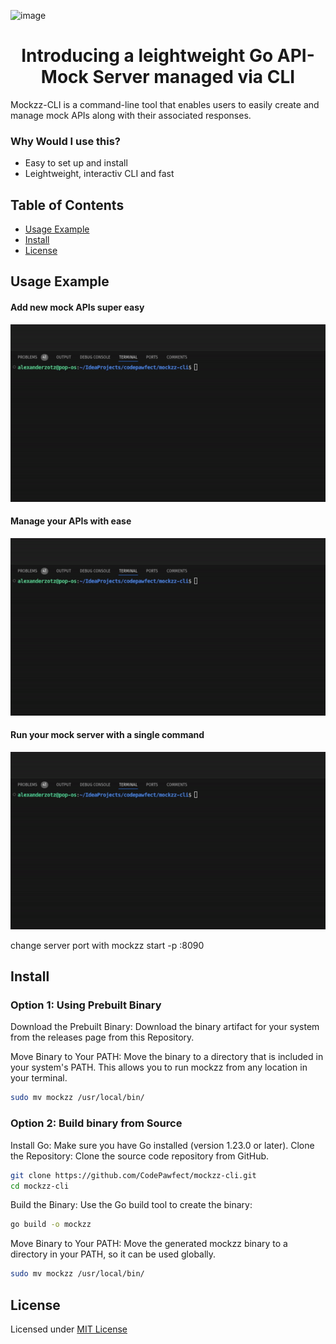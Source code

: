 ![image](https://github.com/user-attachments/assets/c84245e5-5f65-4f7a-8903-b56273867362)

<div style="text-align: center;">
  <h1>
    Introducing a leightweight Go API-Mock Server managed via CLI
  </h1>
</div>

Mockzz-CLI is a command-line tool that enables users to easily create and manage mock APIs along with their associated responses.

### Why Would I use this?

- Easy to set up and install
- Leightweight, interactiv CLI and fast

## Table of Contents

- [Usage Example](#usage-example)
- [Install](#install)
- [License](#license)

## Usage Example
#### Add new mock APIs super easy
![image](./public/create-api.gif)

#### Manage your APIs with ease
![image](./public/manage-apis.gif)

#### Run your mock server with a single command
![image](./public/start-server.gif)

change server port with mockzz start -p :8090

## Install
### Option 1: Using Prebuilt Binary
Download the Prebuilt Binary: Download the binary artifact for your system from the releases page from this Repository.

Move Binary to Your PATH: Move the binary to a directory that is included in your system's PATH. This allows you to run mockzz from any location in your terminal.
```bash
sudo mv mockzz /usr/local/bin/
```

### Option 2: Build binary from Source
Install Go: Make sure you have Go installed (version 1.23.0 or later).
Clone the Repository: Clone the source code repository from GitHub.
```bash
git clone https://github.com/CodePawfect/mockzz-cli.git
cd mockzz-cli
```

Build the Binary: Use the Go build tool to create the binary:
```bash
go build -o mockzz
```

Move Binary to Your PATH: Move the generated mockzz binary to a directory in your PATH, so it can be used globally.
```bash
sudo mv mockzz /usr/local/bin/
```

## License
Licensed under [MIT License](./LICENSE.txt)
